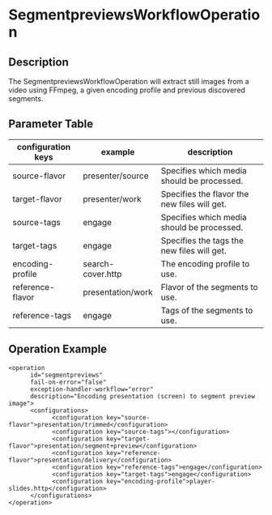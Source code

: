 # SegmentpreviewsWorkflowOperation

## Description
The SegmentpreviewsWorkflowOperation will extract still images from a video using FFmpeg, a given encoding profile and
previous discovered segments.

## Parameter Table

|configuration keys|example|description|
|------------------|-------|-----------|
|source-flavor|presenter/source|Specifies which media should be processed.|
|target-flavor|presenter/work|Specifies the flavor the new files will get.|
|source-tags    |engage    |Specifies which media should be processed.     |
|target-tags    |engage    |Specifies the tags the new files will get.     |
|encoding-profile    |search-cover.http    |The encoding profile to use.     |
|reference-flavor    |presentation/work    |Flavor of the segments to use.     |
|reference-tags    |engage    |Tags of the segments to use.     |

## Operation Example

    <operation
          id="segmentpreviews"
          fail-on-error="false"
          exception-handler-workflow="error"
          description="Encoding presentation (screen) to segment preview image">
          <configurations>
                <configuration key="source-flavor">presentation/trimmed</configuration>
                <configuration key="source-tags"></configuration>
                <configuration key="target-flavor">presentation/segment+preview</configuration>
                <configuration key="reference-flavor">presentation/delivery</configuration>
                <configuration key="reference-tags">engage</configuration>
                <configuration key="target-tags">engage</configuration>
                <configuration key="encoding-profile">player-slides.http</configuration>
          </configurations>
    </operation>
